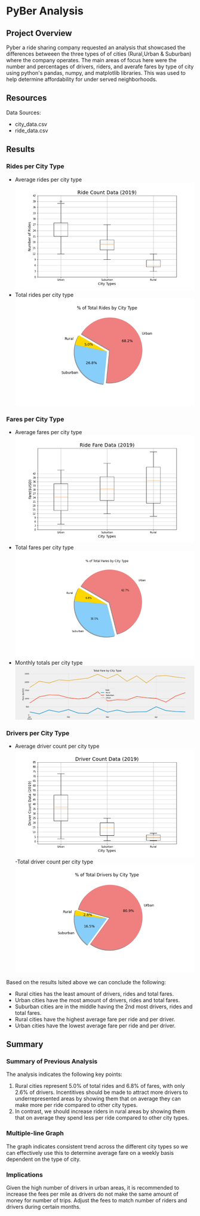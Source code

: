 # PyBer Analysis

## Project Overview

Pyber a ride sharing company requested an analysis that showcased the differences betweeen the three types of of cities (Rural,Urban & Suburban) where the company operates. The main areas of focus here were the number and percentages of drivers, riders, and averafe fares by type of city using python's pandas, numpy, and matplotlib libraries. This was used to help determine affordability for under served neighborhoods. 

## Resources
Data Sources: 
- city_data.csv
- ride_data.csv


## Results

### Rides per City Type

- Average rides per city type
![Ride Count Box and Whisker Plot](analysis/Fig2.png)
- Total rides per city type
![Total Rides Pie Chart](analysis/Fig6.png)

### Fares per City Type

- Average fares per city type 
![Ride Fare Box and Whisker Plot](analysis/Fig3.png)
- Total fares per city type
![Total Fares Pie Chart](analysis/Fig5.png)
- Monthly totals per city type
![Total Fare Multiple Line Graph](analysis/PyBer_fare_summary.png)

### Drivers per City Type

- Average driver count per city type
![Driver Count Box and Whisker Plot](analysis/Fig4.png)
-Total driver count per city type
![Total Drivers Pie Chart](analysis/Fig7.png)



Based on the results lsited above we can conclude the following: 

  - Rural cities has the least amount of drivers, rides and total fares.
  - Urban cities have the most amount of drivers, rides and total fares.
  - Suburban cities are in the middle having the 2nd most drivers, rides and total fares.
  - Rural cities have the highest average fare per ride and per driver.
  - Urban cities have the lowest average fare per ride and per driver.

## Summary

### Summary of Previous Analysis

The analysis indicates the following key points: 

1) Rural cities represent 5.0% of total rides and 6.8% of fares, with only 2.6% of drivers. Incentitives should be made to attract more drivers to underrepresented areas by showing them that on average they can make more per ride compared to other city types. 
2) In contrast, we should increase riders in rural areas by showing them that on average they spend less per ride compared to other city types. 

### Multiple-line Graph   

The graph indicates consistent trend across the different city types so we can effectively use this to determine average fare on a weekly basis dependent on the type of city.

### Implications 

Given the high number of drivers in urban areas, it is recommended to increase the fees per mile as drivers do not make the same amount of money for number of trips.
Adjust the fees to match number of riders and drivers during certain months.
